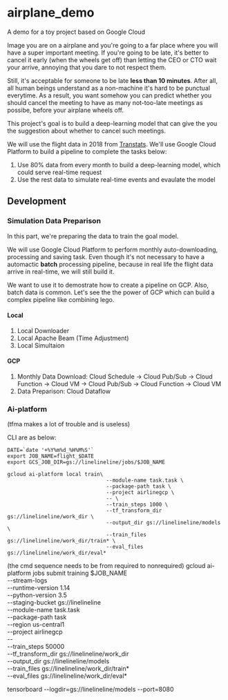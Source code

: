# airplane_demo
A demo for a toy project based on Google Cloud

Image you are on a airplane and you're going to a far place where you will have a super important meeting. If you're going to be late, it's better to cancel it early (when the wheels get off) than letting the CEO or CTO wait your arrive, annoying that you dare to not respect them. 

Still, it's acceptable for someone to be late **less than 10 minutes**. After all, all human beings understand as a non-machine it's hard to be punctual everytime. As a result, you want somehow you can predict whether you should cancel the meeting to have as many not-too-late meetings as possibe, before your airplane wheels off.

This project's goal is to build a deep-learning model that can give the you the suggestion about whether to cancel such meetings.

We will use the flight data in 2018 from [Transtats](https://www.transtats.bts.gov). We'll use Google Cloud Platform to build a pipeline to complete the tasks below:

 1. Use 80% data from every month to build a deep-learning model, which could serve real-time request
 2. Use the rest data to simulate real-time events and evaulate the model

## Development

### Simulation Data Preparison

In this part, we're preparing the data to train the goal model. 

We will use Google Cloud Platform to perform monthly auto-downloading, processing and saving task. Even though it's not necessary to have a automactic **batch** processing pipeline, because in real life the flight data arrive in real-time, we will still build it. 

We want to use it to demostrate how to create a pipeline on GCP. Also, batch data is common. Let's see the the power of GCP which can build a complex pipeline like combining lego.

#### Local

 1. Local Downloader
 2. Local Apache Beam (Time Adjustment)
 3. Local Simultaion

#### GCP

 1. Monthly Data Download: Cloud Schedule -> Cloud Pub/Sub -> Cloud Function -> Cloud VM -> Cloud Pub/Sub -> Cloud Function -> Cloud VM
 2. Data Preparison: Cloud Dataflow

### Ai-platform

(tfma makes a lot of trouble and is useless)

CLI are as below:

    DATE=`date '+%Y%m%d_%H%M%S'`
    export JOB_NAME=flight_$DATE
    export GCS_JOB_DIR=gs://linelineline/jobs/$JOB_NAME

    gcloud ai-platform local train\
                                    --module-name task.task \
                                    --package-path task \
                                    --project airlinegcp \
                                    -- \
                                    --train_steps 1000 \
                                    --tf_transform_dir gs://linelineline/work_dir \
                                    --output_dir gs://linelineline/models \
                                    --train_files gs://linelineline/work_dir/train* \
                                    --eval_files gs://linelineline/work_dir/eval*
(the cmd sequence needs to be from required to nonrequired)
    gcloud ai-platform jobs submit training $JOB_NAME \
                                    --stream-logs \
                                    --runtime-version 1.14 \
                                    --python-version 3.5 \
                                    --staging-bucket gs://linelineline \
                                    --module-name task.task \
                                    --package-path task \
                                    --region us-central1 \
                                    --project airlinegcp \
                                    -- \
                                    --train_steps 50000 \
                                    --tf_transform_dir gs://linelineline/work_dir \
                                    --output_dir gs://linelineline/models \
                                    --train_files gs://linelineline/work_dir/train* \
                                    --eval_files gs://linelineline/work_dir/eval*

tensorboard --logdir=gs://linelineline/models --port=8080